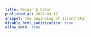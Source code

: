 ```yaml
---
title: Desgin & Color 
published_at: 2024-04-17
snippet: The beginning of Illustrator 
disable_html_sanitization: true
allow_math: true
---
```

